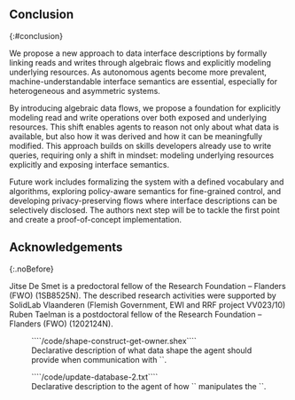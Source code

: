 ## Conclusion
{:#conclusion}

We propose a new approach to data interface descriptions by formally linking reads and writes through algebraic flows and explicitly modeling underlying resources.
As autonomous agents become more prevalent, machine-understandable interface semantics are essential,
especially for heterogeneous and asymmetric systems.

By introducing algebraic data flows, we propose a foundation for explicitly modeling read and write operations over both exposed and underlying resources.
This shift enables agents to reason not only about what data is available,
but also how it was derived and how it can be meaningfully modified.
This approach builds on skills developers already use to write queries,
requiring only a shift in mindset: modeling underlying resources explicitly and exposing interface semantics.

Future work includes formalizing the system with a defined vocabulary and algorithms,
exploring policy-aware semantics for fine-grained control, and developing privacy-preserving flows where interface descriptions can be selectively disclosed.
The authors next step will be to tackle the first point and create a proof-of-concept implementation.


## Acknowledgements
{:.noBefore}

Jitse De Smet is a predoctoral fellow of the Research Foundation – Flanders (FWO) (1SB8525N).
The described research activities were supported by SolidLab Vlaanderen (Flemish Government, EWI and RRF project VV023/10)
Ruben Taelman is a postdoctoral fellow of the Research Foundation – Flanders (FWO) (1202124N).

<div class="printonly my-big-fig">
<figure id="shape-update-2">
````/code/shape-construct-get-owner.shex````
<figcaption markdown="block">
Declarative description of what data shape the agent should provide when communication with `<change-owners>`.
</figcaption>
</figure>

<figure id="update-2">
````/code/update-database-2.txt````
<figcaption markdown="block">
Declarative description to the agent of how `<change-owners>` manipulates the `<database>`.
</figcaption>
</figure>
</div>

